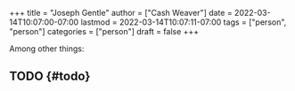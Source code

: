 +++
title = "Joseph Gentle"
author = ["Cash Weaver"]
date = 2022-03-14T10:07:00-07:00
lastmod = 2022-03-14T10:07:11-07:00
tags = ["person", "person"]
categories = ["person"]
draft = false
+++

Among other things:


## TODO {#todo}
